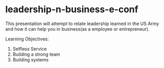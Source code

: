 # leadership-n-business-e-conf

This presentation will attempt to relate leadership learned in the US Army and how it can help you in business(as a employee or entrepreneur).

Learning Objectives:
1. Selfless Service
2. Building a strong team
3. Building systems
